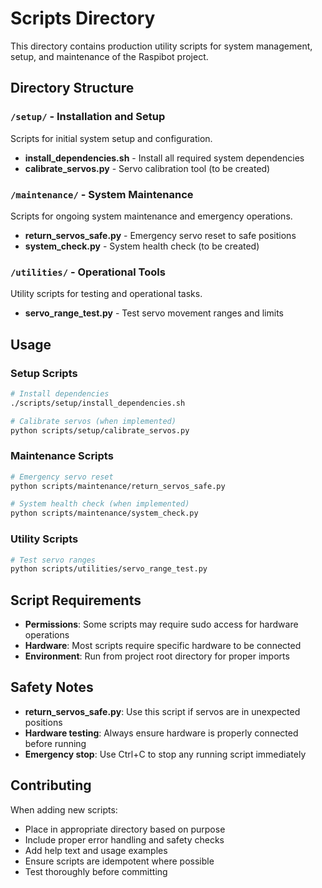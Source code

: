 # Scripts Directory

This directory contains production utility scripts for system management, setup, and maintenance of the Raspibot project.

## Directory Structure

### `/setup/` - Installation and Setup
Scripts for initial system setup and configuration.

- **install_dependencies.sh** - Install all required system dependencies
- **calibrate_servos.py** - Servo calibration tool (to be created)

### `/maintenance/` - System Maintenance
Scripts for ongoing system maintenance and emergency operations.

- **return_servos_safe.py** - Emergency servo reset to safe positions
- **system_check.py** - System health check (to be created)

### `/utilities/` - Operational Tools
Utility scripts for testing and operational tasks.

- **servo_range_test.py** - Test servo movement ranges and limits

## Usage

### Setup Scripts
```bash
# Install dependencies
./scripts/setup/install_dependencies.sh

# Calibrate servos (when implemented)
python scripts/setup/calibrate_servos.py
```

### Maintenance Scripts
```bash
# Emergency servo reset
python scripts/maintenance/return_servos_safe.py

# System health check (when implemented)
python scripts/maintenance/system_check.py
```

### Utility Scripts
```bash
# Test servo ranges
python scripts/utilities/servo_range_test.py
```

## Script Requirements

- **Permissions**: Some scripts may require sudo access for hardware operations
- **Hardware**: Most scripts require specific hardware to be connected
- **Environment**: Run from project root directory for proper imports

## Safety Notes

- **return_servos_safe.py**: Use this script if servos are in unexpected positions
- **Hardware testing**: Always ensure hardware is properly connected before running
- **Emergency stop**: Use Ctrl+C to stop any running script immediately

## Contributing

When adding new scripts:
- Place in appropriate directory based on purpose
- Include proper error handling and safety checks
- Add help text and usage examples
- Ensure scripts are idempotent where possible
- Test thoroughly before committing 